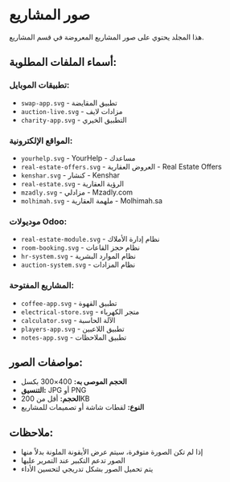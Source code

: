 # صور المشاريع

هذا المجلد يحتوي على صور المشاريع المعروضة في قسم المشاريع.

## أسماء الملفات المطلوبة:

### تطبيقات الموبايل:

- `swap-app.svg` - تطبيق المقايضة
- `auction-live.svg` - مزادات لايف
- `charity-app.svg` - التطبيق الخيري

### المواقع الإلكترونية:

- `yourhelp.svg` - YourHelp - مساعدك
- `real-estate-offers.svg` - العروض العقارية - Real Estate Offers
- `kenshar.svg` - كنشار - Kenshar
- `real-estate.svg` - الرؤية العقارية
- `mzadly.svg` - مزادلي - Mzadly.com
- `molhimah.svg` - ملهمة العقارية - Molhimah.sa

### موديولات Odoo:

- `real-estate-module.svg` - نظام إدارة الأملاك
- `room-booking.svg` - نظام حجز القاعات
- `hr-system.svg` - نظام الموارد البشرية
- `auction-system.svg` - نظام المزادات

### المشاريع المفتوحة:

- `coffee-app.svg` - تطبيق القهوة
- `electrical-store.svg` - متجر الكهرباء
- `calculator.svg` - الآلة الحاسبة
- `players-app.svg` - تطبيق اللاعبين
- `notes-app.svg` - تطبيق الملاحظات

## مواصفات الصور:

- **الحجم الموصى به:** 400×300 بكسل
- **التنسيق:** JPG أو PNG
- **الحجم:** أقل من 200KB
- **النوع:** لقطات شاشة أو تصميمات للمشاريع

## ملاحظات:

- إذا لم تكن الصورة متوفرة، سيتم عرض الأيقونة الملونة بدلاً منها
- الصور تدعم التكبير عند التمرير عليها
- يتم تحميل الصور بشكل تدريجي لتحسين الأداء

